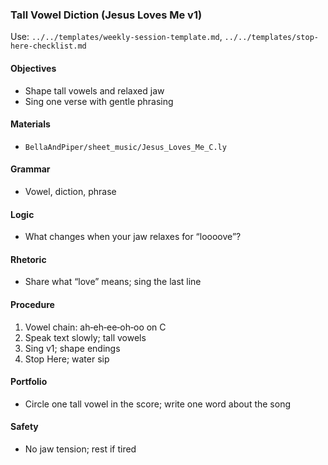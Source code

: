 ### Tall Vowel Diction (Jesus Loves Me v1)

Use: `../../templates/weekly-session-template.md`, `../../templates/stop-here-checklist.md`

#### Objectives
- Shape tall vowels and relaxed jaw
- Sing one verse with gentle phrasing

#### Materials
- `BellaAndPiper/sheet_music/Jesus_Loves_Me_C.ly`

#### Grammar
- Vowel, diction, phrase

#### Logic
- What changes when your jaw relaxes for “loooove”?

#### Rhetoric
- Share what “love” means; sing the last line

#### Procedure
1) Vowel chain: ah‑eh‑ee‑oh‑oo on C
2) Speak text slowly; tall vowels
3) Sing v1; shape endings
4) Stop Here; water sip

#### Portfolio
- Circle one tall vowel in the score; write one word about the song

#### Safety
- No jaw tension; rest if tired

